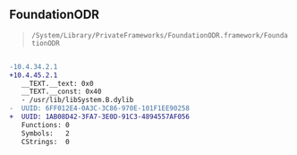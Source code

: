 ## FoundationODR

> `/System/Library/PrivateFrameworks/FoundationODR.framework/FoundationODR`

```diff

-10.4.34.2.1
+10.4.45.2.1
   __TEXT.__text: 0x0
   __TEXT.__const: 0x40
   - /usr/lib/libSystem.B.dylib
-  UUID: 6FF012E4-0A3C-3C86-970E-101F1EE90258
+  UUID: 1AB08D42-3FA7-3E0D-91C3-4894557AF056
   Functions: 0
   Symbols:   2
   CStrings:  0

```
